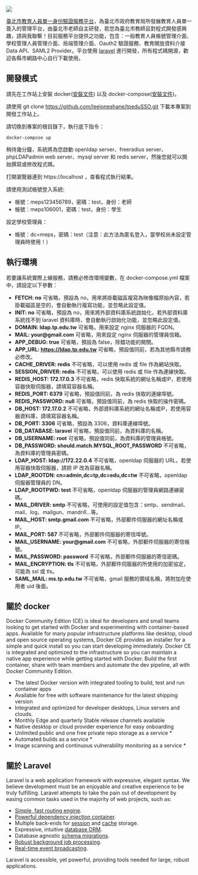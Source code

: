 <img src="https://raw.githubusercontent.com/leejoneshane/tpeduSSO/master/icon/tpedusso_240.png">

[臺北市教育人員單一身份驗證服務平台](https://ldap.tp.edu.tw)，為臺北市政府教育局所發展教育人員單一簽入的管理平台，由臺北市老師自主研發，若您為臺北市教師且對程式開發感興趣，請與我聯繫！目前服務平台提供之功能，包含：一般教育人員帳號管理介面、學校管理人員管理介面、局端管理介面、Oauth2 驗證服務、教育開放資料介接 Data API、SAML2 Provider。平台使用 [laravel](https://github.com/laravel/laravel) 進行開發，所有程式碼開源，歡迎各縣市網路中心自行下載使用。

## 開發模式

請先在工作站上安裝 docker([安裝文件](https://docs.docker.com/install/)) 以及 docker-compose([安裝文件](https://docs.docker.com/compose/install/))。

請使用 git clone https://github.com/leejoneshane/tpeduSSO.git 下載本專案到開發工作站上。

請切換到專案的根目錄下，執行底下指令：
```
docker-compose up
```
稍待幾分鐘，系統將為您啟動 openldap server、freeradius server、phpLDAPadmin web server、mysql server 和 redis server，然後您就可以開始撰寫或修改程式碼。

打開瀏覽器連到 https://localhost ，查看程式執行結果。

請使用測試帳號登入系統:
- 帳號：meps123456789，密碼：test，身份：老師
- 帳號：meps106001，密碼：test，身份：學生

設定學校管理員：
- 帳號：dc=meps，密碼：test（注意：此方法為匿名登入，當學校尚未設定管理員時使用！）

## 執行環境

若要讓系統實際上線服務，請務必修改環境變數，在 docker-compose.yml 檔案中，請設定以下參數：

* __FETCH: no__ 可省略，預設為 no，用來將掛載磁區複寫為映像檔原始內容，若掛載磁區是空的，會自動執行複寫功能，並忽略此設定值。
* __INIT: no__ 可省略，預設為 no，用來將外部資料庫系統啟始化，若外部資料庫系統找不到 laravel 資料庫時，會自動執行啟始化功能，並忽略此設定值。
* __DOMAIN: ldap.tp.edu.tw__ 可省略，用來設定 nginx 伺服器的 FQDN。
* __MAIL: your@gmail.com__ 可省略，用來設定 nginx 伺服器的管理員信箱。
* __APP_DEBUG: true__ 可省略，預設為 false，除錯功能的開關。
* __APP_URL: https://ldap.tp.edu.tw__ 可省略，預設值同前，若為其他縣市請務必修改。
* __CACHE_DRIVER: redis__ 不可省略，可以使用 redis 或 file 作為網站快取。
* __SESSION_DRIVER: redis__ 不可省略，可以使用 redis 或 file 作為連線快取。
* __REDIS_HOST: 172.17.0.3__ 不可省略，redis 快取系統的網址名稱或IP，若使用容器快取伺服器，請填寫容器名稱。
* __REDIS_PORT: 6379__ 可省略，預設值同前，為 redis 快取的連線埠號。
* __REDIS_PASSWORD: null__ 可省略，預設值同前，為 redis 快取的操作密碼。
* __DB_HOST: 172.17.0.2__ 不可省略，外部資料庫系統的網址名稱或IP，若使用容器資料庫，請填寫容器名稱。
* __DB_PORT: 3306__ 可省略，預設為 3306，資料庫連線埠號。
* __DB_DATABASE: laravel__ 可省略，預設值同前，為資料庫的名稱。
* __DB_USERNAME: root__ 可省略，預設值同前，為資料庫的管理員帳號。
* __DB_PASSWORD: should.match.MYSQL_ROOT_PASSWORD__ 不可省略，為資料庫的管理員密碼。
* __LDAP_HOST: ldap://172.22.0.4__ 不可省略，openldap 伺服器的 URL，若使用容器快取伺服器，請把 IP 改為容器名稱。
* __LDAP_ROOTDN: cn=admin,dc=tp,dc=edu,dc=tw__ 不可省略，openldap 伺服器管理員的 DN。
* __LDAP_ROOTPWD: test__ 不可省略，openldap 伺服器的管理員網路連線密碼。
* __MAIL_DRIVER: smtp__ 不可省略，可使用的設定值包含：smtp、sendmail、mail、log、mailgun、mandrill...等。
* __MAIL_HOST: smtp.gmail.com__ 不可省略，外部郵件伺服器的網址名稱或IP。
* __MAIL_PORT: 587__ 不可省略，外部郵件伺服器的寄信埠號。
* __MAIL_USERNAME: your@gmail.com__ 不可省略，外部郵件伺服器的寄信帳號。
* __MAIL_PASSWORD: password__ 不可省略，外部郵件伺服器的寄信密碼。
* __MAIL_ENCRYPTION: tls__ 不可省略，外部郵件伺服器的所使用的加密協定，可能為 ssl 或 tls。
* __SAML_MAIL: ms.tp.edu.tw__ 不可省略，gmail 服務的領域名稱，將附加在使用者 uid 後面。

## 關於 docker

Docker Community Edition (CE) is ideal for developers and small teams looking to get started with Docker and experimenting with container-based apps. Available for many popular infrastructure platforms like desktop, cloud and open source operating systems, Docker CE provides an installer for a simple and quick install so you can start developing immediately. Docker CE is integrated and optimized to the infrastructure so you can maintain a native app experience while getting started with Docker. Build the first container, share with team members and automate the dev pipeline, all with Docker Community Edition.

- The latest Docker version with integrated tooling to build, test and run container apps
- Available for free with software maintenance for the latest shipping version
- Integrated and optimized for developer desktops, Linux servers and clouds.
- Monthly Edge and quarterly Stable release channels available
- Native desktop or cloud provider experience for easy onboarding
- Unlimited public and one free private repo storage as a service *
- Automated builds as a service *
- Image scanning and continuous vulnerability monitoring as a service *

## 關於 Laravel

Laravel is a web application framework with expressive, elegant syntax. We believe development must be an enjoyable and creative experience to be truly fulfilling. Laravel attempts to take the pain out of development by easing common tasks used in the majority of web projects, such as:

- [Simple, fast routing engine](https://laravel.com/docs/routing).
- [Powerful dependency injection container](https://laravel.com/docs/container).
- Multiple back-ends for [session](https://laravel.com/docs/session) and [cache](https://laravel.com/docs/cache) storage.
- Expressive, intuitive [database ORM](https://laravel.com/docs/eloquent).
- Database agnostic [schema migrations](https://laravel.com/docs/migrations).
- [Robust background job processing](https://laravel.com/docs/queues).
- [Real-time event broadcasting](https://laravel.com/docs/broadcasting).

Laravel is accessible, yet powerful, providing tools needed for large, robust applications.
